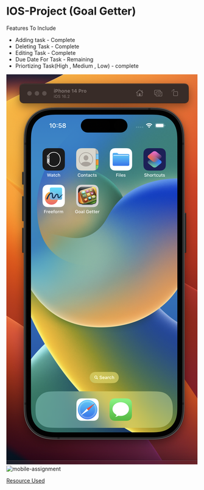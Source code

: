 # IOS-Project (Goal Getter)


Features To Include
- Adding task - Complete
- Deleting Task - Complete
- Editing Task - Complete
- Due Date For Task - Remaining 
- Priortizing Task(High , Medium , Low) - complete


![Icon Display](https://github.com/josiah34/IOS-Project/blob/RK/lOGO/Screenshot%202023-03-28%20at%2010.58.19%20AM.png)
![mobile-assignment](https://user-images.githubusercontent.com/25124463/227086411-22d5853f-67ff-470e-84c5-aad0a5f638d9.gif)

[Resource Used](https://www.youtube.com/watch?v=wEf1YS4vyW8&list=PLwvDm4VfkdpheGqemblOIA7v3oq0MS30i)

